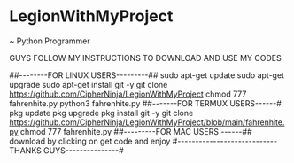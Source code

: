 # LegionWithMyProject
~ Python Programmer 



GUYS FOLLOW MY INSTRUCTIONS TO DOWNLOAD AND USE MY CODES

##--------FOR LINUX USERS---------##
sudo apt-get update 
sudo apt-get upgrade
sudo apt-get install git -y
git clone https://github.com/CipherNinja/LegionWithMyProject
chmod 777 fahrenhite.py
python3 fahrenhite.py
##-------FOR TERMUX USERS------#
pkg update 
pkg upgrade
pkg install git -y
git clone https://github.com/CipherNinja/LegionWithMyProject/blob/main/fahrenhite.py
chmod 777 fahrenhite.py
##---------FOR MAC USERS ------##
download by clicking on get code
and enjoy
#----------------------------THANKS GUYS---------------#
